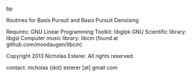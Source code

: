 bp

Routines for Basis Pursuit and Basis Pursuit Denoising

Requires:
GNU Linear Programming Toolkit: libglpk
GNU Scientific library:         libgsl
Computer music library:		libcm (found at github.com/mondaugen/libcm)

Copyright 2013 Nicholas Esterer. All rights reserved.

contact:
nicholas {dot} esterer [at] gmail <dot> com
